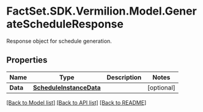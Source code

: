 # FactSet.SDK.Vermilion.Model.GenerateScheduleResponse
Response object for schedule generation.

## Properties

Name | Type | Description | Notes
------------ | ------------- | ------------- | -------------
**Data** | [**ScheduleInstanceData**](ScheduleInstanceData.md) |  | [optional] 

[[Back to Model list]](../README.md#documentation-for-models) [[Back to API list]](../README.md#documentation-for-api-endpoints) [[Back to README]](../README.md)

